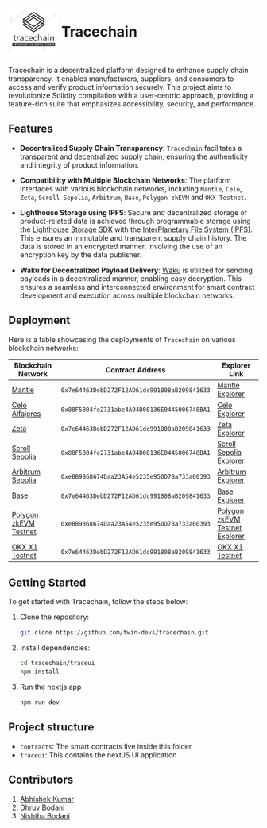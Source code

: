 # <img src="logo.png" height="100" width="100" style='vertical-align:middle;'> <div style='vertical-align:middle; display:inline;'>Tracechain</div>


Tracechain is a decentralized platform designed to enhance supply chain transparency. It enables manufacturers, suppliers, and consumers to access and verify product information securely. This project aims to revolutionize Solidity compilation with a user-centric approach, providing a feature-rich suite that emphasizes accessibility, security, and performance.

## Features

- **Decentralized Supply Chain Transparency**: `Tracechain` facilitates a transparent and decentralized supply chain, ensuring the authenticity and integrity of product information.

- **Compatibility with Multiple Blockchain Networks**: The platform interfaces with various blockchain networks, including `Mantle`, `Celo`, `Zeta`, `Scroll Sepolia`, `Arbitrum`, `Base`, `Polygon zkEVM` and `OKX Testnet`.

- **Lighthouse Storage using IPFS**: Secure and decentralized storage of product-related data is achieved through programmable storage using the [Lighthouse Storage SDK](https://www.lighthouse.storage/) with the [InterPlanetary File System (IPFS)](https://ipfs.tech/). This ensures an immutable and transparent supply chain history. The data is stored in an encrypted manner, involving the use of an encryption key by the data publisher.

- **Waku for Decentralized Payload Delivery**: [Waku](https://docs.waku.org/) is utilized for sending payloads in a decentralized manner, enabling easy decryption. This ensures a seamless and interconnected environment for smart contract development and execution across multiple blockchain networks. 

## Deployment

Here is a table showcasing the deployments of `Tracechain` on various blockchain networks:

| Blockchain Network                                                | Contract Address                  | Explorer Link                               |
|-------------------------------------------------------------------| --------------------------------- | --------------------------------------------|
| [Mantle](https://www.mantle.xyz/)                                 | `0x7e64463DebD272F12AD61dc991808aB209841633` | [Mantle Explorer](https://explorer.testnet.mantle.xyz/address/0x7e64463DebD272F12AD61dc991808aB209841633)        |
| [Celo Alfajores](https://docs.celo.org/network/alfajores)         | `0x88F5804fe2731abe4A94D08136E0445006748BA1` | [Celo Explorer](https://explorer.bitquery.io/celo_alfajores/smart_contract/0x88F5804fe2731abe4A94D08136E0445006748BA1)          |
| [Zeta](https://www.zetachain.com/)                                | `0x7e64463DebD272F12AD61dc991808aB209841633` | [Zeta Explorer](https://explorer.zetachain.com/address/0x7e64463DebD272F12AD61dc991808aB209841633)          |
| [Scroll Sepolia](https://scroll.io/)                              | `0x88F5804fe2731abe4A94D08136E0445006748BA1` | [Scroll Sepolia Explorer](https://sepolia.scrollscan.dev/address/0x88F5804fe2731abe4A94D08136E0445006748BA1)|
| [Arbitrum Sepolia](https://arbitrum.io/)                          | `0xeBB9868674Daa23A54e5235e950D78a733a00393` | [Arbitrum Explorer](https://sepolia.arbiscan.io/address/0x7e64463DebD272F12AD61dc991808aB209841633)      |
| [Base](https://base.org/)                                         | `0x7e64463DebD272F12AD61dc991808aB209841633` | [Base Explorer](https://goerli.basescan.org/address/0x7e64463debd272f12ad61dc991808ab209841633)          |
| [Polygon zkEVM Testnet](https://polygon.technology/polygon-zkevm) | `0xeBB9868674Daa23A54e5235e950D78a733a00393` | [Polygon zkEVM Testnet Explorer](https://testnet-zkevm.polygonscan.com/address/0xeBB9868674Daa23A54e5235e950D78a733a00393)|
| [OKX X1 Testnet](https://www.okx.com/x1)                          | `0x7e64463DebD272F12AD61dc991808aB209841633` | [OKX X1 Testnet](https://www.oklink.com/x1-test/address/0x7e64463debd272f12ad61dc991808ab209841633)|


## Getting Started

To get started with Tracechain, follow the steps below:

1. Clone the repository:

   ```bash
   git clone https://github.com/twin-devs/tracechain.git
   ```

2. Install dependencies:

   ```bash
   cd tracechain/traceui
   npm install
   ```

3. Run the nextjs app
   ```bash
   npm run dev
   ```

## Project structure

* `contracts`: The smart contracts live inside this folder
* `traceui`: This contains the nextJS UI application

## Contributors

1. [Abhishek Kumar](https://github.com/twin-devs/tracechain/commits?author=xenowits)
2. [Dhruv Bodani](https://github.com/dB2510)
3. [Nishtha Bodani](https://github.com/nb9960)
